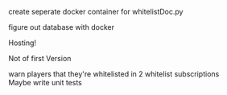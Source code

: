 create seperate docker container for whitelistDoc.py

figure out database with docker

Hosting!


Not of first Version

warn players that they're whitelisted in 2 whitelist subscriptions  
Maybe write unit tests
